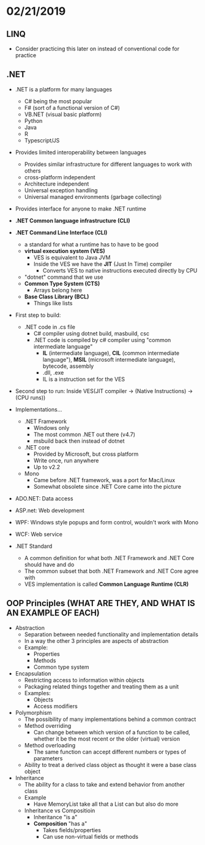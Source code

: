 # 02/21/2019

## LINQ
- Consider practicing this later on instead of conventional code for practice

## .NET
- .NET is a platform for many languages
    - C# being the most popular
    - F# (sort of a functional version of C#)
    - VB.NET (visual basic platform)
    - Python
    - Java
    - R
    - Typescript/JS
- Provides limited interoperability between languages
    - Provides similar infrastructure for different languages to work with others
    - cross-platform independent
    - Architecture independent
    - Universal exception handling
    - Universal managed environments (garbage collecting)
- Provides interface for anyone to make .NET runtime
- **.NET Common language infrastructure (CLI)**
- **.NET Command Line Interface (CLI)**
    - a standard for what a runtime has to have to be good
    - **virtual execution system (VES)**
        - VES is equivalent to Java JVM
        - Inside the VES we have the **JIT** (Just In Time) compiler
            - Converts VES to native instructions executed directly by CPU
    - "dotnet" command that we use
    - **Common Type System (CTS)**
        - Arrays belong here
    - **Base Class Library (BCL)**
        - Things like lists
- First step to build:
    - .NET code in .cs file
        - C# compiler using dotnet build, masbuild, csc
        - .NET code is compiled by c# compiler using "common intermediate language"
            - **IL** (intermediate language), **CIL** (common intermediate language"), **MSIL**
            (microsoft intermediate language), bytecode, assembly
            - .dll, .exe
            - IL is a instruction set for the VES
- Second step to run: Inside VES(JIT compiler -> (Native Instructions) -> (CPU runs))
- Implementations...
    - .NET Framework
        - Windows only
        - The most common .NET out there (v4.7)
        - msbuild back then instead of dotnet
    - .NET core
        - Provided by Microsoft, but cross platform
        - Write once, run anywhere
        - Up to v2.2
    - Mono
        - Came before .NET framework, was a port for Mac/Linux
        - Somewhat obsolete since .NET Core came into the picture

- ADO.NET: Data access
- ASP.net: Web development
- WPF: Windows style popups and form control, wouldn't work with Mono
- WCF: Web service
- .NET Standard
    - A common definition for what both .NET Framework and .NET Core should have and do
    - The common subset that both .NET Framework and .NET Core agree with
    - VES implementation is called **Common Language Runtime (CLR)**

## OOP Principles (WHAT ARE THEY, AND WHAT IS AN EXAMPLE OF EACH)
- Abstraction
    - Separation between needed functionality and implementation details
    - In a way the other 3 principles are aspects of abstraction
    - Example:
        - Properties
        - Methods
        - Common type system
- Encapsulation
    - Restricting access to information within objects
    - Packaging related things together and treating them as a unit
    - Examples:
        - Objects
        - Access modifiers
- Polymorphism
    - The possibility of many implementations behind a common contract
    - Method overriding
        - Can change between which version of a function to be called, whether it be the most recent or the older (virtual) version
    - Method overloading
        - The same function can accept different numbers or types of parameters
    - Ability to treat a derived class object as thought it were a base class object
- Inheritance
    - The ability for a class to take and extend behavior from another class
    - Example
        - Have MemoryList take all that a List can but also do more
    - Inheritance vs Compositioin
        - Inheritance "is a"
        - **Composition** "has a"
            - Takes fields/properties
            - Can use non-virtual fields or methods
